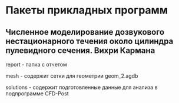 # Пакеты прикладных программ

## Численное моделирование дозвукового нестационарного течения около цилиндра пулевидного сечения. Вихри Кармана

report - папка с отчетом

mesh - содержит сетки для геометрии geom_2.agdb

solutions - содержит подготовленные данные для анализа в подпрограмме CFD-Post